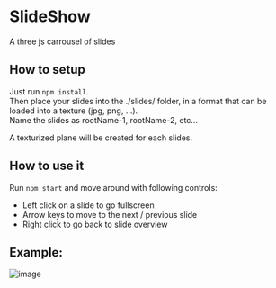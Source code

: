 # SlideShow

A three js carrousel of slides

## How to setup

Just run `npm install`.  
Then place your slides into the ./slides/ folder, in a format that can be loaded into a texture (jpg, png, ...).  
Name the slides as rootName-1, rootName-2, etc...

A texturized plane will be created for each slides.

## How to use it

Run `npm start` and move around with following controls:

- Left click on a slide to go fullscreen
- Arrow keys to move to the next / previous slide
- Right click to go back to slide overview

## Example:

![image](https://user-images.githubusercontent.com/45311591/144465449-85e8d558-5d89-44c3-a0ac-8b2e2b8aa023.png)
